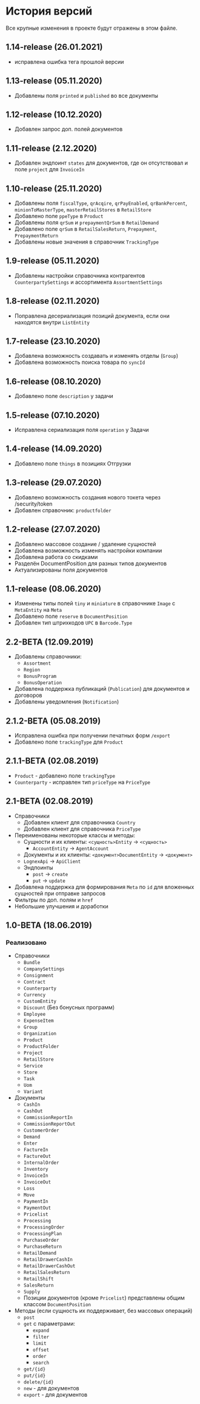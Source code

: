 # История версий

Все крупные изменения в проекте будут отражены в этом файле.

## 1.14-release (26.01.2021)
* исправлена ошибка тега прошлой версии

## 1.13-release (05.11.2020)
* Добавлены поля `printed` и `published` во все документы

## 1.12-release (10.12.2020)
* Добавлен запрос доп. полей документов

## 1.11-release (2.12.2020)
* Добавлен эндпоинт `states` для документов, где он отсутствовал и поле `project` для `InvoiceIn`

## 1.10-release (25.11.2020)
* Добавлены поля `fiscalType`, `qrAcqire`, `qrPayEnabled`, `qrBankPercent`, `minionToMasterType`, `masterRetailStores` в `RetailStore`
* Добавлено поле `ppeType` в `Product`
* Добавлены поля `qrSum` и `prepaymentQrSum` в `RetailDemand`
* Добавлено поле `qrSum` в `RetailSalesReturn`, `Prepayment`, `PrepaymentReturn` 
* Добавлены новые значения в справочник `TrackingType`

## 1.9-release (05.11.2020)
* Добавлены настройки справочника контрагентов `CounterpartySettings` и ассортимента `AssortmentSettings`

## 1.8-release (02.11.2020)
* Поправлена десериализация позиций документа, если они находятся внутри `ListEntity`

## 1.7-release (23.10.2020)
* Добавлена возможность создавать и изменять отделы (`Group`)
* Добавлена возможность поиска товара по `syncId`

## 1.6-release (08.10.2020)
* Добавлено поле `description` у задачи

## 1.5-release (07.10.2020)
* Исправлена сериализация поля `operation` у Задачи

## 1.4-release (14.09.2020)
* Добавлено поле `things` в позициях Отгрузки

## 1.3-release (29.07.2020)
* Добавлено возможность создания нового токета через /security/token
* Добавлен справочник: `productfolder`

## 1.2-release (27.07.2020)
* Добавлено массовое создание / удаление сущностей
* Добавлена возможность изменять настройки компании
* Добавлена работа со скидками
* Разделён DocumentPosition для разных типов документов
* Актуализированы поля документов 
 
## 1.1-release (08.06.2020)
* Изменены типы полей `tiny` и `miniature` в справочнике `Image` c `MetaEntity` на `Meta`
* Добавлено поле `reserve` в `DocumentPosition`
* Добавлен тип штрихкодов `UPC` в `Barcode.Type`


## 2.2-BETA (12.09.2019)
* Добавлены справочники:
    * `Assortment`
    * `Region`
    * `BonusProgram`
    * `BonusOperation`
* Добавлена поддержка публикаций (`Publication`) для документов и договоров 
* Добавлены уведомления (`Notification`)

## 2.1.2-BETA (05.08.2019)
* Исправлена ошибка при получении печатных форм `/export`
* Добавлено поле `trackingType` для `Product`

## 2.1.1-BETA (02.08.2019)
* `Product` - добавлено поле `trackingType`
* `Counterparty` - исправлен тип `priceType` на `PriceType`

## 2.1-BETA (02.08.2019)
* Справочники
    * Добавлен клиент для справочника `Country`
    * Добавлен клиент для справочника `PriceType`
* Переименованы некоторые классы и методы:
    * Сущности и их клиенты: `<сущность>Entity` → `<сущность>`
        * `AccountEntity` → `AgentAccount`
    * Документы и их клиенты: `<документ>DocumentEntity` → `<документ>`
    * `LognexApi` → `ApiClient`
    * Эндпоинты
        * `post` → `create`
        * `put` → `update`
* Добавлена поддержка для формирования `Meta` по `id` для вложенных сущностей при отправке запросов
* Фильтры по доп. полям и `href`
* Небольшие улучшения и доработки

## 1.0-BETA (18.06.2019)
### Реализовано
* Справочники
    * `Bundle`
    * `CompanySettings`
    * `Consignment`
    * `Contract`
    * `Counterparty`
    * `Currency`
    * `CustomEntity`
    * `Discount` (Без бонусных программ)
    * `Employee`
    * `ExpenseItem`
    * `Group`
    * `Organization`
    * `Product`
    * `ProductFolder`
    * `Project`
    * `RetailStore`
    * `Service`
    * `Store`
    * `Task`
    * `Uom`
    * `Variant`
* Документы
    * `CashIn`
    * `CashOut`
    * `CommissionReportIn`
    * `CommissionReportOut`
    * `CustomerOrder`
    * `Demand`
    * `Enter`
    * `FactureIn`
    * `FactureOut`
    * `InternalOrder`
    * `Inventory`
    * `InvoiceIn`
    * `InvoiceOut`
    * `Loss`
    * `Move`
    * `PaymentIn`
    * `PaymentOut`
    * `Pricelist`
    * `Processing`
    * `ProcessingOrder`
    * `ProcessingPlan`
    * `PurchaseOrder`
    * `PurchaseReturn`
    * `RetailDemand`
    * `RetailDrawerCashIn`
    * `RetailDrawerCashOut`
    * `RetailSalesReturn`
    * `RetailShift`
    * `SalesReturn`
    * `Supply`
    * Позиции документов (кроме `Pricelist`) представлены общим классом `DocumentPosition`
* Методы (если сущность их поддерживает, без массовых операций)
    * `post`
    * `get` с параметрами:
        * `expand`
        * `filter`
        * `limit`
        * `offset`
        * `order`
        * `search`
    * `get/{id}`
    * `put/{id}`
    * `delete/{id}`
    * `new` - для документов
    * `export` - для документов
